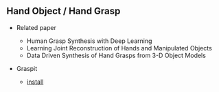 ## Hand Object / Hand Grasp
- Related paper
	- Human Grasp Synthesis with Deep Learning
	- Learning Joint Reconstruction of Hands and Manipulated Objects
	- Data Driven Synthesis of Hand Grasps from 3-D Object Models


- Graspit
	- [install](./Graspit.md)